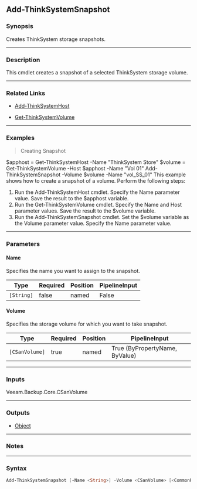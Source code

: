 Add-ThinkSystemSnapshot
-----------------------

### Synopsis
Creates ThinkSystem storage snapshots.

---

### Description

This cmdlet creates a snapshot of a selected ThinkSystem storage volume.

---

### Related Links
* [Add-ThinkSystemHost](Add-ThinkSystemHost)

* [Get-ThinkSystemVolume](Get-ThinkSystemVolume)

---

### Examples
> Creating Snapshot

$apphost = Get-ThinkSystemHost -Name "ThinkSystem Store"
$volume = Get-ThinkSystemVolume -Host $apphost -Name "Vol 01"
Add-ThinkSystemSnapshot -Volume $volume -Name "vol_SS_01"
This example shows how to create a snapshot of a volume.
Perform the following steps:
1. Run the Add-ThinkSystemHost cmdlet.
Specify the Name parameter value.
Save the result to the $apphost variable.
2. Run the Get-ThinkSystemVolume cmdlet.
Specify the Name and Host parameter values.
Save the result to the $volume variable.
3. Run the Add-ThinkSystemSnapshot cmdlet.
Set the $volume variable as the Volume parameter value.
Specify the Name parameter value.

---

### Parameters
#### **Name**
Specifies the name you want to assign to the snapshot.

|Type      |Required|Position|PipelineInput|
|----------|--------|--------|-------------|
|`[String]`|false   |named   |False        |

#### **Volume**
Specifies the storage volume for which you want to take snapshot.

|Type          |Required|Position|PipelineInput                 |
|--------------|--------|--------|------------------------------|
|`[CSanVolume]`|true    |named   |True (ByPropertyName, ByValue)|

---

### Inputs
Veeam.Backup.Core.CSanVolume

---

### Outputs
* [Object](https://learn.microsoft.com/en-us/dotnet/api/System.Object)

---

### Notes

---

### Syntax
```PowerShell
Add-ThinkSystemSnapshot [-Name <String>] -Volume <CSanVolume> [<CommonParameters>]
```
